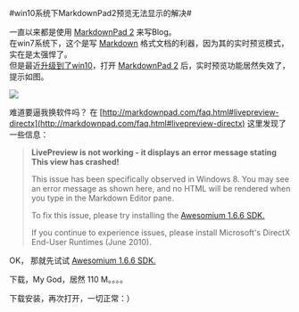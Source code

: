 #win10系统下MarkdownPad2预览无法显示的解决#

一直以来都是使用 [MarkdownPad 2](http://markdownpad.com/) 来写Blog。<br />
在win7系统下，这个是写 [Markdown](http://www.baidu.com/s?wd=Markdown&ie=UTF-8) 格式文档的利器，因为其的实时预览模式，实在是太强悍了。  
但是最近[升级到了win10](http://easun.org/blog/archives/windows_10_is_coming.html)，打开 [MarkdownPad 2](http://markdownpad.com/) 后，实时预览功能居然失效了，提示如图。

![](http://i.imgur.com/28AEzhH.png) 

难道要逼我换软件吗？ 在 [http://markdownpad.com/faq.html#livepreview-directx](http://markdownpad.com/faq.html#livepreview-directx) 这里发现了一些信息：

> **LivePreview is not working - it displays an error message stating This view has crashed!**
> 
> This issue has been specifically observed in Windows 8. You may see an error message as shown here, and no HTML will be rendered when you type in the Markdown Editor pane.
> 
> To fix this issue, please try installing the [Awesomium 1.6.6 SDK.](http://markdownpad.com/download/awesomium_v1.6.6_sdk_win.exe)
> 
> If you continue to experience issues, please install Microsoft's DirectX End-User Runtimes (June 2010).

OK， 那就先试试 [Awesomium 1.6.6 SDK.](http://markdownpad.com/download/awesomium_v1.6.6_sdk_win.exe)

下载，My God，居然 110 M。。。。

下载安装，再次打开，一切正常：） 